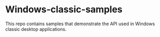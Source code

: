 # Windows-classic-samples
This repo contains samples that demonstrate the API used in Windows classic desktop applications.
